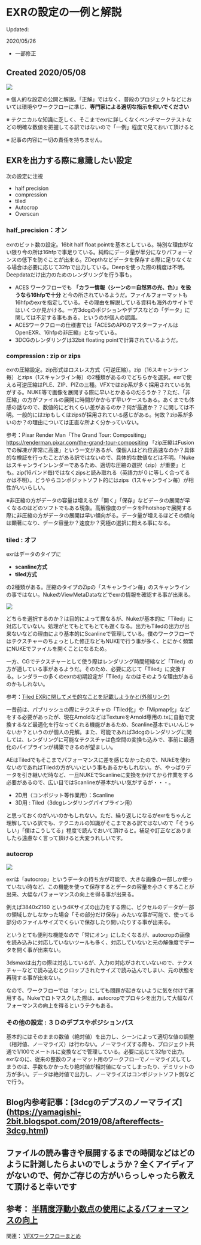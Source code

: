 # EXRの設定の一例と解説

Updated:

2020/05/26
- 一部修正


Created 2020/05/08
-----------------------------

![](https://i.gyazo.com/fa7595cf80724c42ae76d0d0ffc732fe.png)

※ 個人的な設定の公開と解説。「正解」ではなく、普段のプロジェクトなどにおいては環境やワークフローに準じ、**専門家による適切な指示を仰いでください**

※ テクニカルな知識に乏しく、そこまでexrに詳しくなくベンチマークテストなどの明確な数値を把握してる訳ではないので「一例」程度で見ておいて頂けると

※ 記事の内容に一切の責任を持ちません。


## EXRを出力する際に意識したい設定
次の設定に注視

- half precision
- compression
- tiled
- Autocrop
- Overscan

### half_precision：オン
exrのビット数の設定。16bit half float pointを基本としている。特別な理由がない限り今の所は16hfpで事足りている。純粋にデータ量が半分になりパフォーマンスの低下を防ぐことが出来る。ZDepthなどデータを保存する際に足りなくなる場合は必要に応じて32fpで出力している。Deepを使った際の精度は不明。Deepdataだけ出力のためのレンダリングを行う事も。

- ACES ワークフローでも **「カラー情報（シーンの＝自然界の光、色）」を扱うなら16hfpで十分** と今の所されているようだ。ファイルフォーマットも16hfpのexrを指定している。その理由を解説している資料も海外のサイトではいくつか見かける。一方3dcgのポジションやデプスなどの「データ」に関しては不足する事もある。というのが個人の認識。
- ACESワークフローの仕様書では「ACESのAP0のマスターファイルはOpenEXR、16hfpの非圧縮」となっている。
- 3DCGのレンダリングは32bit floating pointで計算されているようだ。

### compression : zip or zips
exrの圧縮設定。zip形式はロスレス方式（可逆圧縮）。zip（16スキャンライン毎）とzips（1スキャンライン毎）の2種類があるのでどちらかを選択。exrで使える可逆圧縮はPLE、ZIP、PIZの三種。VFXではzip系が多く採用されている気がする。NUKE等で画像を展開する際に早いとかあるのだろうか？？ただ、「非圧縮」の方がファイルの展開に時間がかからず早いケースもある。あくまでも体感の話なので、数値的にどれくらい差があるのか？何が最適か？？に関しては不明。一般的にはzipもしくはzipsが採用されている感じがある。何故？zip系が多いのか？の理由については正直な所よく分かっていない。

参考：Pixar Render Man「The Grand Tour: Compositing」
https://renderman.pixar.com/the-grand-tour-compositing
「zip圧縮はFusionでの解凍が非常に高速」という一文があるが、僕個人はどれ位高速なのか？具体的な検証を行ったことがある訳ではないので、具体的な数値などは不明。「Nukeはスキャンラインレンダーであるため、適切な圧縮の選択（zip）が重要」とも。zip(16バンド毎)ではなくzipsと読み取れる（英語力が０に等しく合ってるかは不明）。どうやらコンポジットソフト的にはzips（1スキャンライン毎）が相性がいいらしい。

※非圧縮の方がデータの容量は増えるが「開く」「保存」などデータの展開が早くなるのはどのソフトでもある現象。高解像度のデータをPhotshopで展開する際に非圧縮の方がデータの展開は早い傾向がる。データ量が増えるほどその傾向は顕著になり、データ容量か？速度か？究極の選択に悶える事になる。

### tiled : オフ
exrはデータのタイプに 
- **scanline方式**
- **tiled方式**

の2種類がある。圧縮のタイプのZipの「スキャンライン毎」のスキャンラインの事ではない。NukeのViewMetaDataなどでexrの情報を確認する事が出来る。

![](https://i.gyazo.com/729abc8e5a755e81dfebef9e154f8b88.png)

どちらを選択するのか？は目的によって異なるが、Nukeが基本的に「Tiled」に対応していない。処理がとてもとてもとても遅くなる。出力もTiledの出力が出来ないなどの理由により基本的にScanlineで管理している。僕のワークフローではテクスチャーのちょっとした修正などもNUKEで行う事が多く、とにかく頻繁にNUKEでファイルを開くことになるため。

一方、CGでテクスチャーとして使う際はレンダリング時間短縮など「Tiled」の方が適している事があるようだ。そのため、必要に応じて「Tiled」に変換する。レンダラーの多くのexrの初期設定が「Tiled」なのはそのような理由があるのかもしれない。

参考：[Tiled EXRに関してメモ的なことを記載しようかと(外部リンク)](https://rickeyton.sakura.ne.jp/rickeyton/tiled-exr)

一昔前は、パブリッシュの際にテクスチャの「Tiled化」や「Mipmap化」などをする必要があったが、現在ArnoldなどはTextureをArnold専用の.txに自動で変換するなど最適化を行なってくれる機能があるため、Scanline基本でいいんじゃないか？というのが個人の見解。また、可能であれば3dcgのレンダリングに関しては、レンダリングに可能なテクスチャは色空間の変換も込みで、事前に最適化のパイプラインが構築できるのが望ましい。

AEはTiledでもそこまでパフォーマンスに差を感じなかったので、NUkEを使わないのであればTiledの方がいいという事もあるかもしれない。が、やっぱりデータを引き継いだ時など、一旦NUKEでScanlineに変換をかけてから作業をする必要があるので、広い目ではScanlineが基本がいい気がするが・・・。

- 2D用（コンポジット等作業用）：Scanline
- 3D用 : Tiled（3dcgレンダリングパイプライン用）

と思っておくのがいいのかもしれない。ただ、繰り返しになるがexrをちゃんと理解している訳でも、テクニカルの知識がそこまである訳ではないので「そうらしい」「僕はこうしてる」程度で読んでおいて頂けると。補足や訂正などありましたら遠慮なく言って頂けると大変うれしいです。

### autocrop
![](https://i.gyazo.com/c1e21a39ed19f033674e60222152eac3.png)

exrは「autocrop」というデータの持ち方が可能で、大きな画像の一部しか使っていない時など、この機能を使って保存するとデータの容量を小さくすることが出来、大幅なパフォーマンスの向上を得る事が出来る。

例えば3840x2160 という4Kサイズの出力をする際に、ピクセルのデータが一部の領域しかしなかった場合「その部分だけ保存」みたいな事が可能で、使ってる部分のファイルサイズでくらいで保存したり開いたりする事が出来る。

というとても便利な機能なので「常にオン」にしたくなるが、autocropの画像を読み込みに対応していないツールも多く、対応していないと元の解像度でデータを開く事が出来ない。

3dsmaxは出力の際は対応しているが、入力の対応がされていないので、テクスチャーなどで読み込むとクロップされたサイズで読み込んでしまい、元の状態を再現する事が出来ない。

なので、ワークフローでは「オン」にしても問題が起きないように気を付けて運用する。Nukeでロトマスクした際は、autocropでプロキシを出力して大幅なパフォーマンスの向上を得るというテクもある。

### その他の設定 : ３Ｄのデプスやポジションパス
基本的にはそのままの数値（絶対値）を出力し、シーンによって適切な値の調整（相対値、ノーマライズ）は行わない。ノーマライズする際も、プロジェクト共通で1/100でメートルに変換などで管理している。必要に応じて32fpで出力。exrなのに、従来の整数のフォーマット用のワークフローでノーマライズしてしまうのは、手数もかかったり絶対値が相対値になってしまったり、デミリットの方が多い。データは絶対値で出力し、ノーマライズはコンポジットソフト側などで行う。

Blog内参考記事：[3dcgのデプスのノーマライズ] (https://yamagishi-2bit.blogspot.com/2019/08/aftereffects-3dcg.html)
-------
ファイルの読み書きや展開するまでの時間などはどのように計測したらよいのでしょうか？全くアイディアがないので、何かご存じの方がいらっしゃったら教えて頂けると幸いです
-------
参考：
[半精度浮動小数点の使用によるパフォーマンスの向上](https://www.isus.jp/others/half-precision-floats/)
-------
関連：
[VFXワークフローまとめ](https://yamagishi-2bit.blogspot.com/2019/01/vfx_54.html)